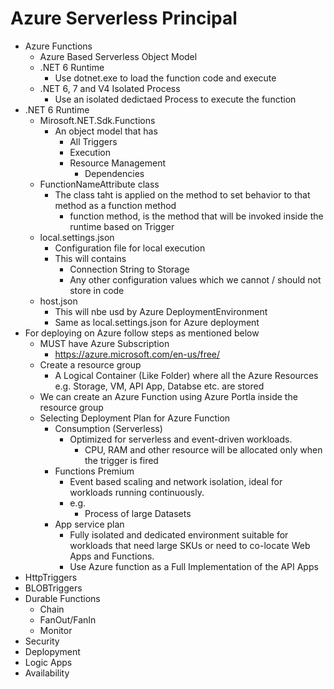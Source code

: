 # Azure Serverless Principal
- Azure Functions
	- Azure Based Serverless Object Model
	- .NET 6 Runtime
		- Use dotnet.exe to load the function code and execute
	- .NET 6, 7 and V4 Isolated Process
		- Use an isolated dedictaed Process to execute the function
- .NET 6 Runtime
	- Mirosoft.NET.Sdk.Functions
		- An object model that has
			- All Triggers
			- Execution
			- Resource Management
				- Dependencies
	- FunctionNameAttribute class
		- The class taht is applied on the method to set behavior to that method as a function method
			- function method, is the method that will be invoked inside the runtime based on Trigger
	- local.settings.json
		- Configuration file for local execution
		- This will contains
			- Connection String to Storage
			- Any other configuration values which we cannot /  should not store in code
	- host.json
		- This will nbe usd by Azure DeploymentEnvironment
		- Same as local.settings.json for Azure deployment
- For deploying on Azure follow steps as mentioned below
	- MUST have Azure Subscription
		- https://azure.microsoft.com/en-us/free/
	- Create a resource group
		- A Logical Container (Like Folder) where all the Azure Resources e.g. Storage, VM, API App, Databse etc. are stored
	- We can create an Azure Function using Azure Portla inside the resource group
	- Selecting Deployment Plan for Azure Function
		- Consumption (Serverless)
			- Optimized for serverless and event-driven workloads.  	
				- CPU, RAM and other resource will be allocated only when the trigger is fired
		- Functions Premium
			- Event based scaling and network isolation, ideal for workloads running continuously.  
			- e.g.
				- Process of large Datasets
		- App service plan
			- Fully isolated and dedicated environment suitable for workloads that need large SKUs or need to co-locate Web Apps and Functions.
			- Use Azure function as a Full Implementation of the API Apps
- HttpTriggers
- BLOBTriggers
- Durable Functions
	- Chain
	- FanOut/FanIn
	- Monitor
- Security
- Deplopyment
- Logic Apps
- Availability
	
